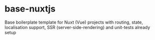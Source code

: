 # base-nuxtjs
Base boilerplate template for Nuxt (Vue) projects with routing, state, localisation support, SSR (server-side-rendering) and unit-tests already setup
